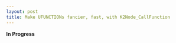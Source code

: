 ```yaml
---
layout: post
title: Make UFUNCTIONs fancier, fast, with K2Node_CallFunction
---
```


**In Progress**